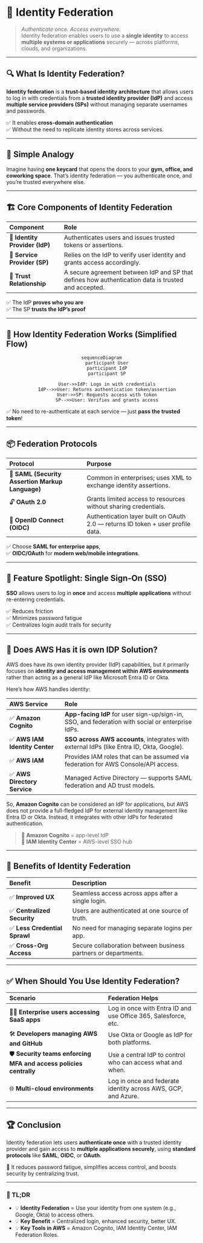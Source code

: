 # 🏢 **Identity Federation**

> _Authenticate once. Access everywhere._  
> Identity federation enables users to use a **single identity** to access **multiple systems or applications** securely — across platforms, clouds, and organizations.

---

## 🔍 **What Is Identity Federation?**

**Identity federation** is a **trust-based identity architecture** that allows users to log in with credentials from a **trusted identity provider (IdP)** and access **multiple service providers (SPs)** without managing separate usernames and passwords.

✅ It enables **cross-domain authentication**  
✅ Without the need to replicate identity stores across services.

---

## 🧠 **Simple Analogy**

Imagine having **one keycard** that opens the doors to your **gym, office, and coworking space**. That’s identity federation — you authenticate once, and you’re trusted everywhere else.

---

## 🏗️ **Core Components of Identity Federation**

| Component                      | Role                                                                                                |
| :----------------------------- | :-------------------------------------------------------------------------------------------------- |
| 🏢 **Identity Provider (IdP)** | Authenticates users and issues trusted tokens or assertions.                                        |
| 🛒 **Service Provider (SP)**   | Relies on the IdP to verify user identity and grants access accordingly.                            |
| 🔐 **Trust Relationship**      | A secure agreement between IdP and SP that defines how authentication data is trusted and accepted. |

✅ The IdP **proves who you are**  
✅ The SP **trusts the IdP’s proof**

---

## 🔄 **How Identity Federation Works (Simplified Flow)**

<div align="center" style="padding: 0 20px;">

```mermaid
sequenceDiagram
    participant User
    participant IdP
    participant SP

    User->>IdP: Logs in with credentials
    IdP-->>User: Returns authentication token/assertion
    User->>SP: Requests access with token
    SP-->>User: Verifies and grants access
```

</div>

✅ No need to re-authenticate at each service — just **pass the trusted token**!

---

## 📦 **Federation Protocols**

| Protocol                                         | Purpose                                                                         |
| :----------------------------------------------- | :------------------------------------------------------------------------------ |
| 🔐 **SAML (Security Assertion Markup Language)** | Common in enterprises; uses XML to exchange identity assertions.                |
| 🔓 **OAuth 2.0**                                 | Grants limited access to resources without sharing credentials.                 |
| 🪪 **OpenID Connect (OIDC)**                      | Authentication layer built on OAuth 2.0 — returns ID token + user profile data. |

✅ Choose **SAML for enterprise apps**,  
✅ **OIDC/OAuth** for **modern web/mobile integrations**.

---

## 🔑 **Feature Spotlight: Single Sign-On (SSO)**

**SSO** allows users to log in **once** and access **multiple applications** without re-entering credentials.

✅ Reduces friction  
✅ Minimizes password fatigue  
✅ Centralizes login audit trails for security

---

## 🤔 Does AWS Has it is own IDP Solution?

AWS does have its own identity provider (IdP) capabilities, but it primarily focuses on **identity and access management within AWS environments** rather than acting as a general IdP like Microsoft Entra ID or Okta.

Here’s how AWS handles identity:

| AWS Service                    | Role                                                                                             |
| :----------------------------- | :----------------------------------------------------------------------------------------------- |
| ✅ **Amazon Cognito**          | **App-facing IdP** for user sign-up/sign-in, SSO, and federation with social or enterprise IdPs. |
| ✅ **AWS IAM Identity Center** | **SSO across AWS accounts**, integrates with external IdPs (like Entra ID, Okta, Google).        |
| ✅ **AWS IAM**                 | Provides IAM roles that can be assumed via federation for AWS Console/API access.                |
| ✅ **AWS Directory Service**   | Managed Active Directory — supports SAML federation and AD trust models.                         |

So, **Amazon Cognito** can be considered an IdP for applications, but AWS does not provide a full-fledged IdP for external identity management like Entra ID or Okta. Instead, it integrates with other IdPs for federated authentication.

> 📌 **Amazon Cognito** = app-level IdP  
> 📌 **IAM Identity Center** = AWS-level SSO hub

---

## 🎯 **Benefits of Identity Federation**

| Benefit                       | Description                                                    |
| :---------------------------- | :------------------------------------------------------------- |
| ✅ **Improved UX**            | Seamless access across apps after a single login.              |
| ✅ **Centralized Security**   | Users are authenticated at one source of truth.                |
| ✅ **Less Credential Sprawl** | No need for managing separate logins per app.                  |
| ✅ **Cross-Org Access**       | Secure collaboration between business partners or departments. |

---

## ✅ **When Should You Use Identity Federation?**

| Scenario                                                          | Federation Helps                                               |
| :---------------------------------------------------------------- | :------------------------------------------------------------- |
| 🧑‍💼 **Enterprise users accessing SaaS apps**                    | Log in once with Entra ID and use Office 365, Salesforce, etc. |
| 🛠️ **Developers managing AWS and GitHub**                         | Use Okta or Google as IdP for both platforms.                  |
| 🛡️ **Security teams enforcing MFA and access policies centrally** | Use a central IdP to control who can access what and when.     |
| 🌐 **Multi-cloud environments**                                   | Log in once and federate identity across AWS, GCP, and Azure.  |

---

## 🏆 **Conclusion**

Identity federation lets users **authenticate once** with a trusted identity provider and gain access to **multiple applications securely**, using **standard protocols** like **SAML**, **OIDC**, or **OAuth**.

🔐 It reduces password fatigue, simplifies access control, and boosts security by centralizing trust.

---

### 📌 TL;DR

- 💡 **Identity Federation** = Use your identity from one system (e.g., Google, Okta) to access others.
- 💡 **Key Benefit** = Centralized login, enhanced security, better UX.
- 💡 **Key Tools in AWS** = Amazon Cognito, IAM Identity Center, IAM Federation Roles.
